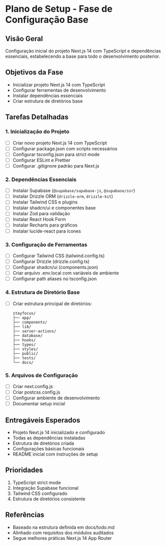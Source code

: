 # Plano de Setup - Fase de Configuração Base

## Visão Geral
Configuração inicial do projeto Next.js 14 com TypeScript e dependências essenciais, estabelecendo a base para todo o desenvolvimento posterior.

## Objetivos da Fase
- Inicializar projeto Next.js 14 com TypeScript
- Configurar ferramentas de desenvolvimento
- Instalar dependências essenciais
- Criar estrutura de diretórios base

## Tarefas Detalhadas

### 1. Inicialização do Projeto
- [ ] Criar novo projeto Next.js 14 com TypeScript
- [ ] Configurar package.json com scripts necessários
- [ ] Configurar tsconfig.json para strict mode
- [ ] Configurar ESLint e Prettier
- [ ] Configurar .gitignore padrão para Next.js

### 2. Dependências Essenciais
- [ ] Instalar Supabase (`@supabase/supabase-js`, `@supabase/ssr`)
- [ ] Instalar Drizzle ORM (`drizzle-orm`, `drizzle-kit`)
- [ ] Instalar Tailwind CSS e plugins
- [ ] Instalar shadcn/ui e componentes base
- [ ] Instalar Zod para validação
- [ ] Instalar React Hook Form
- [ ] Instalar Recharts para gráficos
- [ ] Instalar lucide-react para ícones

### 3. Configuração de Ferramentas
- [ ] Configurar Tailwind CSS (tailwind.config.ts)
- [ ] Configurar Drizzle (drizzle.config.ts)
- [ ] Configurar shadcn/ui (components.json)
- [ ] Criar arquivo .env.local com variáveis de ambiente
- [ ] Configurar path aliases no tsconfig.json

### 4. Estrutura de Diretório Base
- [ ] Criar estrutura principal de diretórios:
  ```
  stayfocus/
  ├── app/
  ├── components/
  ├── lib/
  ├── server-actions/
  ├── database/
  ├── hooks/
  ├── types/
  ├── styles/
  ├── public/
  ├── tests/
  └── docs/
  ```

### 5. Arquivos de Configuração
- [ ] Criar next.config.js
- [ ] Criar postcss.config.js
- [ ] Configurar ambiente de desenvolvimento
- [ ] Documentar setup inicial

## Entregáveis Esperados
- Projeto Next.js 14 inicializado e configurado
- Todas as dependências instaladas
- Estrutura de diretórios criada
- Configurações básicas funcionais
- README inicial com instruções de setup

## Prioridades
1. TypeScript strict mode
2. Integração Supabase funcional
3. Tailwind CSS configurado
4. Estrutura de diretórios consistente

## Referências
- Baseado na estrutura definida em docs/todo.md
- Alinhado com requisitos dos módulos auditados
- Segue melhores práticas Next.js 14 App Router